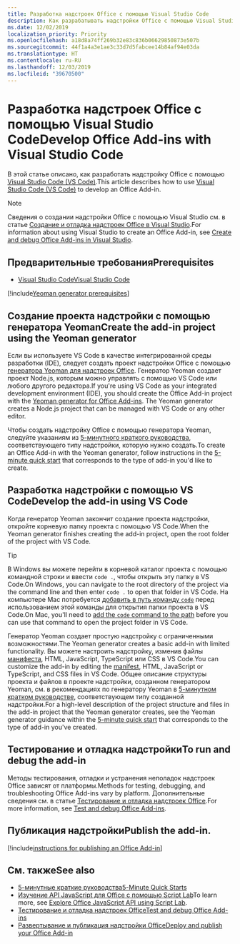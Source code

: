 ```yaml
---
title: Разработка надстроек Office с помощью Visual Studio Code
description: Как разрабатывать надстройки Office с помощью Visual Studio Code
ms.date: 12/02/2019
localization_priority: Priority
ms.openlocfilehash: a18d8a74ff269b32e83c836b06629850873e507b
ms.sourcegitcommit: 44f1a4a3e1ae3c33d7d5fabcee14b84af94e03da
ms.translationtype: HT
ms.contentlocale: ru-RU
ms.lasthandoff: 12/03/2019
ms.locfileid: "39670500"
---
```

# <a name="develop-office-add-ins-with-visual-studio-code"></a><span data-ttu-id="cca7a-103">Разработка надстроек Office с помощью Visual Studio Code</span><span class="sxs-lookup"><span data-stu-id="cca7a-103">Develop Office Add-ins with Visual Studio Code</span></span>

<span data-ttu-id="cca7a-104">В этой статье описано, как разработать надстройку Office с помощью [Visual Studio Code (VS Code)](https://code.visualstudio.com).</span><span class="sxs-lookup"><span data-stu-id="cca7a-104">This article describes how to use [Visual Studio Code (VS Code)](https://code.visualstudio.com) to develop an Office Add-in.</span></span>

> [!NOTE]
> <span data-ttu-id="cca7a-105">Сведения о создании надстройки Office с помощью Visual Studio см. в статье [Создание и отладка надстроек Office в Visual Studio](create-and-debug-office-add-ins-in-visual-studio.md).</span><span class="sxs-lookup"><span data-stu-id="cca7a-105">For information about using Visual Studio to create an Office Add-in, see [Create and debug Office Add-ins in Visual Studio](create-and-debug-office-add-ins-in-visual-studio.md).</span></span>

## <a name="prerequisites"></a><span data-ttu-id="cca7a-106">Предварительные требования</span><span class="sxs-lookup"><span data-stu-id="cca7a-106">Prerequisites</span></span>

- [<span data-ttu-id="cca7a-107">Visual Studio Code</span><span class="sxs-lookup"><span data-stu-id="cca7a-107">Visual Studio Code</span></span>](https://code.visualstudio.com/)

[!include[Yeoman generator prerequisites](../includes/quickstart-yo-prerequisites.md)]

## <a name="create-the-add-in-project-using-the-yeoman-generator"></a><span data-ttu-id="cca7a-108">Создание проекта надстройки с помощью генератора Yeoman</span><span class="sxs-lookup"><span data-stu-id="cca7a-108">Create the add-in project using the Yeoman generator</span></span>

<span data-ttu-id="cca7a-109">Если вы используете VS Code в качестве интегрированной среды разработки (IDE), следует создать проект надстройки Office с помощью [генератора Yeoman для надстроек Office](https://github.com/OfficeDev/generator-office). Генератор Yeoman создает проект Node.js, которым можно управлять с помощью VS Code или любого другого редактора.</span><span class="sxs-lookup"><span data-stu-id="cca7a-109">If you're using VS Code as your integrated development environment (IDE), you should create the Office Add-in project with the [Yeoman generator for Office Add-ins](https://github.com/OfficeDev/generator-office). The Yeoman generator creates a Node.js project that can be managed with VS Code or any other editor.</span></span> 

<span data-ttu-id="cca7a-110">Чтобы создать надстройку Office с помощью генератора Yeoman, следуйте указаниям из [5-минутного краткого руководства](../index.md), соответствующего типу надстройки, которую нужно создать.</span><span class="sxs-lookup"><span data-stu-id="cca7a-110">To create an Office Add-in with the Yeoman generator, follow instructions in the [5-minute quick start](../index.md) that corresponds to the type of add-in you'd like to create.</span></span>

## <a name="develop-the-add-in-using-vs-code"></a><span data-ttu-id="cca7a-111">Разработка надстройки с помощью VS Code</span><span class="sxs-lookup"><span data-stu-id="cca7a-111">Develop the add-in using VS Code</span></span>

<span data-ttu-id="cca7a-112">Когда генератор Yeoman закончит создание проекта надстройки, откройте корневую папку проекта с помощью VS Code.</span><span class="sxs-lookup"><span data-stu-id="cca7a-112">When the Yeoman generator finishes creating the add-in project, open the root folder of the project with VS Code.</span></span> 

> [!TIP]
> <span data-ttu-id="cca7a-113">В Windows вы можете перейти в корневой каталог проекта с помощью командной строки и ввести `code .`, чтобы открыть эту папку в VS Code.</span><span class="sxs-lookup"><span data-stu-id="cca7a-113">On Windows, you can navigate to the root directory of the project via the command line and then enter `code .` to open that folder in VS Code.</span></span> <span data-ttu-id="cca7a-114">На компьютере Mac потребуется [добавить в путь команду `code`](https://code.visualstudio.com/docs/setup/mac#_launching-from-the-command-line) перед использованием этой команды для открытия папки проекта в VS Code.</span><span class="sxs-lookup"><span data-stu-id="cca7a-114">On Mac, you'll need to [add the `code` command to the path](https://code.visualstudio.com/docs/setup/mac#_launching-from-the-command-line) before you can use that command to open the project folder in VS Code.</span></span>

<span data-ttu-id="cca7a-115">Генератор Yeoman создает простую надстройку с ограниченными возможностями.</span><span class="sxs-lookup"><span data-stu-id="cca7a-115">The Yeoman generator creates a basic add-in with limited functionality.</span></span> <span data-ttu-id="cca7a-116">Вы можете настроить надстройку, изменив файлы [манифеста](add-in-manifests.md), HTML, JavaScript, TypeScript или CSS в VS Code.</span><span class="sxs-lookup"><span data-stu-id="cca7a-116">You can customize the add-in by editing the [manifest](add-in-manifests.md), HTML, JavaScript or TypeScript, and CSS files in VS Code.</span></span> <span data-ttu-id="cca7a-117">Общее описание структуры проекта и файлов в проекте надстройки, созданном генератором Yeoman, см. в рекомендациях по генератору Yeoman в [5-минутном кратком руководстве](../index.md), соответствующем типу созданной надстройки.</span><span class="sxs-lookup"><span data-stu-id="cca7a-117">For a high-level description of the project structure and files in the add-in project that the Yeoman generator creates, see the Yeoman generator guidance within the [5-minute quick start](../index.md) that corresponds to the type of add-in you've created.</span></span>

## <a name="test-and-debug-the-add-in"></a><span data-ttu-id="cca7a-118">Тестирование и отладка надстройки</span><span class="sxs-lookup"><span data-stu-id="cca7a-118">To run and debug the add-in</span></span>

<span data-ttu-id="cca7a-119">Методы тестирования, отладки и устранения неполадок надстроек Office зависят от платформы.</span><span class="sxs-lookup"><span data-stu-id="cca7a-119">Methods for testing, debugging, and troubleshooting Office Add-ins vary by platform.</span></span> <span data-ttu-id="cca7a-120">Дополнительные сведения см. в статье [Тестирование и отладка надстроек Office](../testing/test-debug-office-add-ins.md).</span><span class="sxs-lookup"><span data-stu-id="cca7a-120">For more information, see [Test and debug Office Add-ins](../testing/test-debug-office-add-ins.md).</span></span>

## <a name="publish-the-add-in"></a><span data-ttu-id="cca7a-121">Публикация надстройки</span><span class="sxs-lookup"><span data-stu-id="cca7a-121">Publish the add-in.</span></span>

[!include[instructions for publishing an Office Add-in](../includes/publish-add-in.md)]

## <a name="see-also"></a><span data-ttu-id="cca7a-122">См. также</span><span class="sxs-lookup"><span data-stu-id="cca7a-122">See also</span></span>

- [<span data-ttu-id="cca7a-123">5-минутные краткие руководства</span><span class="sxs-lookup"><span data-stu-id="cca7a-123">5-Minute Quick Starts</span></span>](../index.md)
- <span data-ttu-id="cca7a-124">[Изучение API JavaScript для Office с помощью Script Lab](../overview/explore-with-script-lab.md)</span><span class="sxs-lookup"><span data-stu-id="cca7a-124">To learn more, see [Explore Office JavaScript API using Script Lab](../overview/explore-with-script-lab.md).</span></span>
- [<span data-ttu-id="cca7a-125">Тестирование и отладка надстроек Office</span><span class="sxs-lookup"><span data-stu-id="cca7a-125">Test and debug Office Add-ins</span></span>](../testing/test-debug-office-add-ins.md)
- [<span data-ttu-id="cca7a-126">Развертывание и публикация надстройки Office</span><span class="sxs-lookup"><span data-stu-id="cca7a-126">Deploy and publish your Office Add-in</span></span>](../publish/publish.md)
